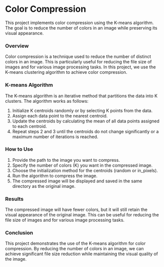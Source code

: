 # Color Compression
This project implements color compression using the K-means algorithm. The goal is to reduce the number of colors in an image while preserving its visual appearance.

### Overview
Color compression is a technique used to reduce the number of distinct colors in an image. This is particularly useful for reducing the file size of images and for various image processing tasks. In this project, we use the K-means clustering algorithm to achieve color compression.

### K-means Algorithm
The K-means algorithm is an iterative method that partitions the data into K clusters. The algorithm works as follows:
1. Initialize K centroids randomly or by selecting K points from the data.
2. Assign each data point to the nearest centroid.
3. Update the centroids by calculating the mean of all data points assigned to each centroid.
4. Repeat steps 2 and 3 until the centroids do not change significantly or a maximum number of iterations is reached.

### How to Use
1. Provide the path to the image you want to compress.
2. Specify the number of colors (K) you want in the compressed image.
3. Choose the initialization method for the centroids (random or in_pixels).
4. Run the algorithm to compress the image.
5. The compressed image will be displayed and saved in the same directory as the original image.

### Results
The compressed image will have fewer colors, but it will still retain the visual appearance of the original image. This can be useful for reducing the file size of images and for various image processing tasks.

### Conclusion
This project demonstrates the use of the K-means algorithm for color compression. By reducing the number of colors in an image, we can achieve significant file size reduction while maintaining the visual quality of the image.
